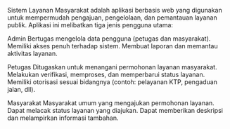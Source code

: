 Sistem Layanan Masyarakat adalah aplikasi berbasis web yang digunakan untuk mempermudah pengajuan, pengelolaan, dan pemantauan layanan publik.
Aplikasi ini melibatkan tiga jenis pengguna utama:

Admin
Bertugas mengelola data pengguna (petugas dan masyarakat).
Memiliki akses penuh terhadap sistem.
Membuat laporan dan memantau aktivitas layanan.

Petugas
Ditugaskan untuk menangani permohonan layanan masyarakat.
Melakukan verifikasi, memproses, dan memperbarui status layanan.
Memiliki otorisasi sesuai bidangnya (contoh: pelayanan KTP, pengaduan jalan, dll).


Masyarakat
Masyarakat umum yang mengajukan permohonan layanan.
Dapat melacak status layanan yang diajukan.
Dapat memberikan deskripsi dan melampirkan informasi tambahan.

